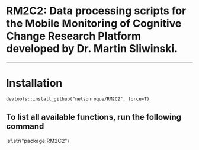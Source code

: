 # RM2C2: Data processing scripts for the Mobile Monitoring of Cognitive Change Research Platform developed by Dr. Martin Sliwinski.
---

# Installation

```{r}
devtools::install_github("nelsonroque/RM2C2", force=T)
```

## To list all available functions, run the following command
lsf.str("package:RM2C2")